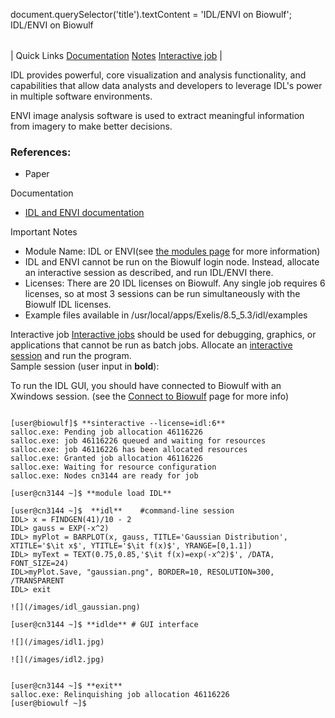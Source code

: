 

document.querySelector('title').textContent = 'IDL/ENVI on Biowulf';
IDL/ENVI on Biowulf


|  |
| --- |
| 
Quick Links
[Documentation](#doc)
[Notes](#notes)
[Interactive job](#int) 
 |



IDL provides powerful, core visualization and analysis functionality, and capabilities that allow data analysts and developers to leverage IDL's power in multiple software environments.


ENVI image analysis software is used to extract meaningful information from imagery to make better decisions. 



### References:


* Paper


Documentation
* [IDL and ENVI documentation](https://www.harrisgeospatial.com/docs/)


Important Notes
* Module Name: IDL or ENVI(see [the modules page](/apps/modules.html) for more information)
* IDL and ENVI cannot be run on the Biowulf login node. Instead, allocate an interactive session as described, and run IDL/ENVI there.
* Licenses: There are 20 IDL licenses on Biowulf. Any single job requires 6 licenses, so at most 3 sessions can be run simultaneously with the Biowulf IDL licenses. 
* Example files available in /usr/local/apps/Exelis/8.5\_5.3/idl/examples



Interactive job
[Interactive jobs](/docs/userguide.html#int) should be used for debugging, graphics, or applications that cannot be run as batch jobs.
Allocate an [interactive session](/docs/userguide.html#int) and run the program.   
Sample session (user input in **bold**):


To run the IDL GUI, you should have connected to Biowulf with an Xwindows session. (see the [Connect to Biowulf](/docs/connect.html) page for more info)

```

[user@biowulf]$ **sinteractive --license=idl:6**
salloc.exe: Pending job allocation 46116226
salloc.exe: job 46116226 queued and waiting for resources
salloc.exe: job 46116226 has been allocated resources
salloc.exe: Granted job allocation 46116226
salloc.exe: Waiting for resource configuration
salloc.exe: Nodes cn3144 are ready for job

[user@cn3144 ~]$ **module load IDL**

[user@cn3144 ~]$  **idl**    #command-line session
IDL> x = FINDGEN(41)/10 - 2
IDL> gauss = EXP(-x^2)
IDL> myPlot = BARPLOT(x, gauss, TITLE='Gaussian Distribution', XTITLE='$\it x$', YTITLE='$\it f(x)$', YRANGE=[0,1.1])
IDL> myText = TEXT(0.75,0.85,'$\it f(x)=exp(-x^2)$', /DATA, FONT_SIZE=24)
IDL>myPlot.Save, "gaussian.png", BORDER=10, RESOLUTION=300, /TRANSPARENT
IDL> exit

![](/images/idl_gaussian.png)

[user@cn3144 ~]$ **idlde** # GUI interface

![](/images/idl1.jpg)  

![](/images/idl2.jpg)


[user@cn3144 ~]$ **exit**
salloc.exe: Relinquishing job allocation 46116226
[user@biowulf ~]$

```










